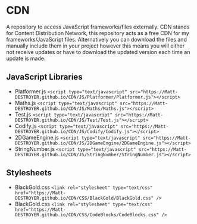 # CDN
A repository to access JavaScript frameworks/files externally.
CDN stands for Content Distribution Network, this repository acts as a free CDN for my frameworks/JavaScript files. Alternatively you can download the files and manually include them in your project however this means you will either not receive updates or have to download the updated version each time an update is made.

## JavaScript Libraries
- Platformer.js `<script type="text/javascript" src="https://Matt-DESTROYER.github.io/CDN/JS/Platformer/Platformer.js"></script>`
- Maths.js `<script type="text/javascript" src="https://Matt-DESTROYER.github.io/CDN/JS/Maths/Maths.js"></script>`
- Test.js `<script type="text/javascript" src="https://Matt-DESTROYER.github.io/CDN/JS/Test/Test.js"></script>`
- Codify.js `<script type="text/javascript" src="https://Matt-DESTROYER.github.io/CDN/JS/Codify/Codify.js"></script>`
- 2DGameEngine.js `<script type="text/javascript" src="https://Matt-DESTROYER.github.io/CDN/JS/2DGameEngine/2DGameEngine.js"></script>`
- StringNumber.js `<script type="text/javascript" src="https://Matt-DESTROYER.github.io/CDN/JS/StringNumber/StringNumber.js"></script>`

## Stylesheets
- BlackGold.css `<link rel="stylesheet" type="text/css" href="https://Matt-DESTROYER.github.io/CDN/CSS/BlackGold/BlackGold.css" />`
- BlackGold.css `<link rel="stylesheet" type="text/css" href="https://Matt-DESTROYER.github.io/CDN/CSS/CodeBlocks/CodeBlocks.css" />`
